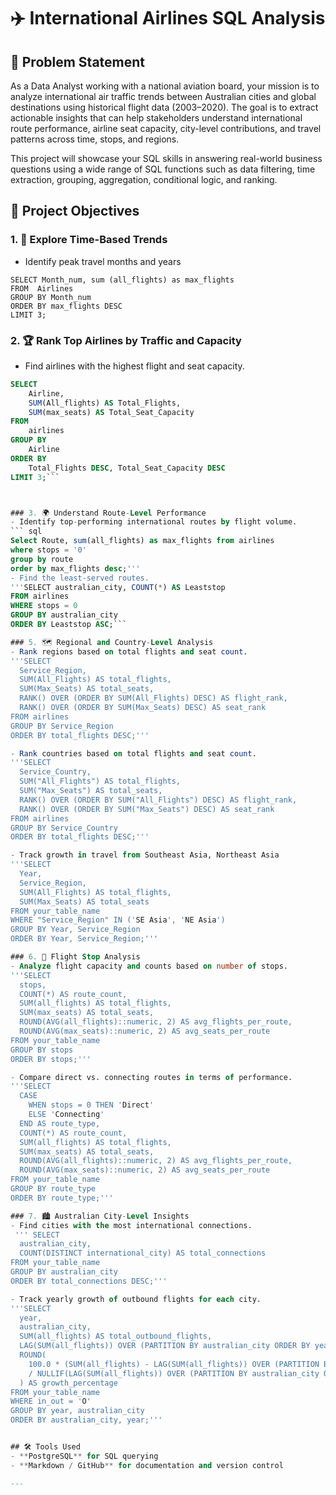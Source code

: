 # ✈️ International Airlines SQL Analysis 

## 🧩 Problem Statement

As a Data Analyst working with a national aviation board, your mission is to analyze international air traffic trends between Australian cities and global destinations using historical flight data (2003–2020). The goal is to extract actionable insights that can help stakeholders understand international route performance, airline seat capacity, city-level contributions, and travel patterns across time, stops, and regions.

This project will showcase your SQL skills in answering real-world business questions using a wide range of SQL functions such as data filtering, time extraction, grouping, aggregation, conditional logic, and ranking.

## 🎯 Project Objectives

### 1. 📅 Explore Time-Based Trends
- Identify peak travel months and years

``` -- SQL
SELECT Month_num, sum (all_flights) as max_flights
FROM  Airlines
GROUP BY Month_num
ORDER BY max_flights DESC
LIMIT 3;
```

### 2. 🏆 Rank Top Airlines by Traffic and Capacity
- Find airlines with the highest flight and seat capacity.
``` sql
SELECT 
    Airline,
    SUM(All_flights) AS Total_Flights,
    SUM(max_seats) AS Total_Seat_Capacity
FROM 
    airlines
GROUP BY 
    Airline
ORDER BY 
    Total_Flights DESC, Total_Seat_Capacity DESC
LIMIT 3;```



### 3. 🌍 Understand Route-Level Performance
- Identify top-performing international routes by flight volume.
``` sql
Select Route, sum(all_flights) as max_flights from airlines
where stops = '0'
group by route
order by max_flights desc;'''
- Find the least-served routes.
'''SELECT australian_city, COUNT(*) AS Leaststop
FROM airlines
WHERE stops = 0
GROUP BY australian_city
ORDER BY Leaststop ASC;```

### 5. 🗺️ Regional and Country-Level Analysis
- Rank regions based on total flights and seat count.
'''SELECT
  Service_Region,
  SUM(All_Flights) AS total_flights,
  SUM(Max_Seats) AS total_seats,
  RANK() OVER (ORDER BY SUM(All_Flights) DESC) AS flight_rank,
  RANK() OVER (ORDER BY SUM(Max_Seats) DESC) AS seat_rank
FROM airlines
GROUP BY Service_Region
ORDER BY total_flights DESC;'''

- Rank countries based on total flights and seat count.
'''SELECT
  Service_Country,
  SUM("All_Flights") AS total_flights,
  SUM("Max_Seats") AS total_seats,
  RANK() OVER (ORDER BY SUM("All_Flights") DESC) AS flight_rank,
  RANK() OVER (ORDER BY SUM("Max_Seats") DESC) AS seat_rank
FROM airlines
GROUP BY Service_Country
ORDER BY total_flights DESC;'''

- Track growth in travel from Southeast Asia, Northeast Asia
'''SELECT
  Year,
  Service_Region,
  SUM(All_Flights) AS total_flights,
  SUM(Max_Seats) AS total_seats
FROM your_table_name
WHERE "Service_Region" IN ('SE Asia', 'NE Asia')
GROUP BY Year, Service_Region
ORDER BY Year, Service_Region;'''

### 6. 🛑 Flight Stop Analysis
- Analyze flight capacity and counts based on number of stops.
'''SELECT
  stops,
  COUNT(*) AS route_count,
  SUM(all_flights) AS total_flights,
  SUM(max_seats) AS total_seats,
  ROUND(AVG(all_flights)::numeric, 2) AS avg_flights_per_route,
  ROUND(AVG(max_seats)::numeric, 2) AS avg_seats_per_route
FROM your_table_name
GROUP BY stops
ORDER BY stops;'''

- Compare direct vs. connecting routes in terms of performance.
'''SELECT
  CASE 
    WHEN stops = 0 THEN 'Direct'
    ELSE 'Connecting'
  END AS route_type,
  COUNT(*) AS route_count,
  SUM(all_flights) AS total_flights,
  SUM(max_seats) AS total_seats,
  ROUND(AVG(all_flights)::numeric, 2) AS avg_flights_per_route,
  ROUND(AVG(max_seats)::numeric, 2) AS avg_seats_per_route
FROM your_table_name
GROUP BY route_type
ORDER BY route_type;'''

### 7. 🏙️ Australian City-Level Insights
- Find cities with the most international connections.
 ''' SELECT
  australian_city,
  COUNT(DISTINCT international_city) AS total_connections
FROM your_table_name
GROUP BY australian_city
ORDER BY total_connections DESC;'''

- Track yearly growth of outbound flights for each city.
'''SELECT
  year,
  australian_city,
  SUM(all_flights) AS total_outbound_flights,
  LAG(SUM(all_flights)) OVER (PARTITION BY australian_city ORDER BY year) AS prev_year_flights,
  ROUND(
    100.0 * (SUM(all_flights) - LAG(SUM(all_flights)) OVER (PARTITION BY australian_city ORDER BY year)) 
    / NULLIF(LAG(SUM(all_flights)) OVER (PARTITION BY australian_city ORDER BY year), 0), 2
  ) AS growth_percentage
FROM your_table_name
WHERE in_out = 'O'
GROUP BY year, australian_city
ORDER BY australian_city, year;'''


## 🛠️ Tools Used
- **PostgreSQL** for SQL querying
- **Markdown / GitHub** for documentation and version control

---
